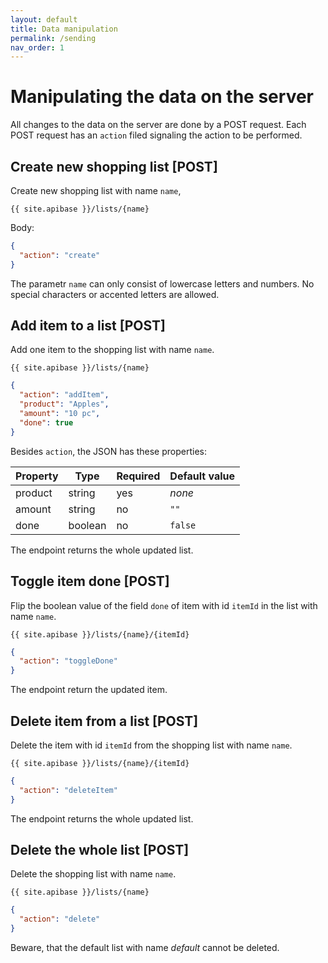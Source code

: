 ```yaml
---
layout: default
title: Data manipulation
permalink: /sending
nav_order: 1
---
```


# Manipulating the data on the server

All changes to the data on the server are done by a POST request. Each POST request has an `action` filed signaling the action to be performed.

## Create new shopping list [POST]

Create new shopping list with name `name`,

```
{{ site.apibase }}/lists/{name}
```

Body:

```json
{
  "action": "create"
}
```

The parametr `name` can only consist of lowercase letters and numbers. No special characters or accented letters are allowed.

## Add item to a list [POST]

Add one item to the shopping list with name `name`.

```
{{ site.apibase }}/lists/{name}
```

```json
{
  "action": "addItem",
  "product": "Apples",
  "amount": "10 pc",
  "done": true
}
```

Besides `action`, the JSON has these properties:

| Property | Type    | Required | Default value |
| -------- | ------- | -------- | ------------- |
| product  | string  | yes      | _none_        |
| amount   | string  | no       | `""`          |
| done     | boolean | no       | `false`       |

The endpoint returns the whole updated list.

## Toggle item done [POST]

Flip the boolean value of the field `done` of item with id `itemId` in the list with name `name`.

```
{{ site.apibase }}/lists/{name}/{itemId}
```

```json
{
  "action": "toggleDone"
}
```

The endpoint return the updated item.

## Delete item from a list [POST]

Delete the item with id `itemId` from the shopping list with name `name`.

```
{{ site.apibase }}/lists/{name}/{itemId}
```

```json
{
  "action": "deleteItem"
}
```

The endpoint returns the whole updated list.

## Delete the whole list [POST]

Delete the shopping list with name `name`.

```
{{ site.apibase }}/lists/{name}
```

```json
{
  "action": "delete"
}
```

Beware, that the default list with name _default_ cannot be deleted.
